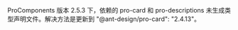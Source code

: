 ProComponents 版本 2.5.3 下，依赖的 pro-card 和 pro-descriptions 未生成类型声明文件。解决方法是更新到 "@ant-design/pro-card": "2.4.13"。
